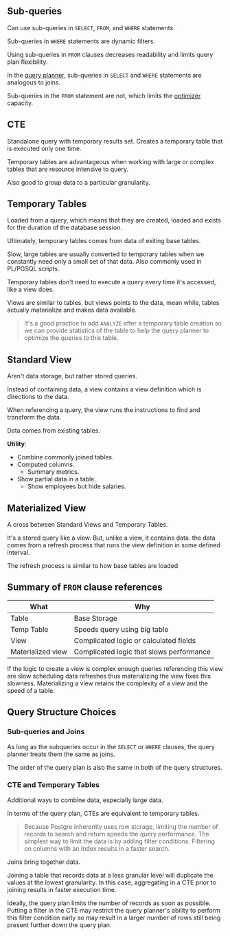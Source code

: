 ## Sub-queries
Can use sub-queries in `SELECT`, `FROM`, and `WHERE` statements.

Sub-queries in `WHERE` statements are dynamic filters.

Using sub-queries in `FROM` clauses decreases readability and limits query plan flexibility. 

In the [query planner](query_plan_and_execution.md), sub-queries in `SELECT` and `WHERE` statements are analogous to joins.

Sub-queries in the `FROM` statement are not, which limits the [optimizer](query_plan_and_execution.md) capacity.
## CTE
Standalone query with temporary results set. Creates a temporary table that is executed only one time.

Temporary tables are advantageous when working with large or complex tables that are resource intensive to query.

Also good to group data to a particular granularity.
## Temporary Tables
Loaded from a query, which means that they are created, loaded and exists for the duration of the database session.

Ultimately, temporary tables comes from data of exiting base tables.

Slow, large tables are usually converted to temporary tables when we constantly need only a small set of that data. Also commonly used in PL/PGSQL scripts.

Temporary tables don't need to execute a query every time it's accessed, like a view does.

Views are similar to tables, but views points to the data, mean while, tables actually materialize and makes data available.

>It's a good practice to add `ANALYZE` after a temporary table creation so we can provide statistics of the table to help the query planner to optimize the queries to this table.
## Standard View
Aren't data storage, but rather stored queries.

Instead of containing data, a view contains a view definition which is directions to the data.

When referencing a query, the view runs the instructions to find and transform the data.

Data comes from existing tables.

**Utility**:
- Combine commonly joined tables.
- Computed columns.
	- Summary metrics.
- Show partial data in a table.
	- Show employees but hide salaries.
## Materialized View
A cross between Standard Views and Temporary Tables.

It's a stored query like a view. But, unlike a view, it contains data. the data comes from a refresh process that runs the view definition in some defined interval.

The refresh process is similar to how base tables are loaded
## Summary of `FROM` clause references
| What              | Why                                      |
| ----------------- | ---------------------------------------- |
| Table             | Base Storage                             |
| Temp Table        | Speeds query using big table             |
| View              | Complicated logic or calculated fields   |
| Materialized view | Complicated logic that slows performance |
If the logic to create a view is complex enough queries referencing this view are slow scheduling data refreshes thus materializing the view fixes this slowness.
Materializing a view retains the complexity of a view and the speed of a table.
## Query Structure Choices
### Sub-queries and Joins
As long as the subqueries occur in the `SELECT` or `WHERE` clauses, the query planner treats them the same as joins.

The order of the query plan is also the same in both of the query structures.
### CTE and Temporary Tables
Additional ways to combine data, especially large data.

In terms of the query plan, CTEs are equivalent to temporary tables.

>Because Postgre inherently uses row storage, limiting the number of records to search and return speeds the query performance. The simplest way to limit the data is by adding filter conditions. Filtering on columns with an Index results in a faster search.

Joins bring together data.

Joining a table that records data at a less granular level will duplicate the values at the lowest granularity.
In this case, aggregating in a CTE prior to joining results in faster execution time.

Ideally, the query plan limits the number of records as soon as possible. Putting a filter in the CTE may restrict the query planner's ability to perform this filter condition early so may result in a larger number of rows still being present further down the query plan.